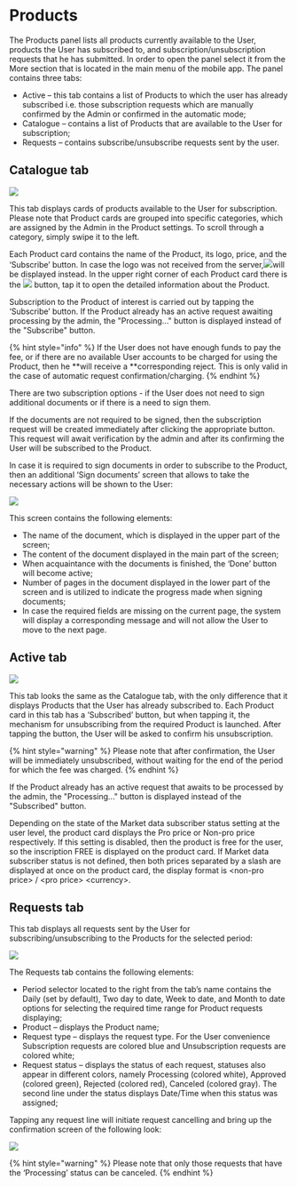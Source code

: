 # Products

The Products panel lists all products currently available to the User, products the User has subscribed to, and subscription/unsubscription requests that he has submitted. In order to open the panel select it from the More section that is located in the main menu of the mobile app. The panel contains three tabs:

* Active – this tab contains a list of Products to which the user has already subscribed i.e. those subscription requests which are manually confirmed by the Admin or confirmed in the automatic mode;
* Catalogue – contains a list of Products that are available to the User for subscription;
* Requests – contains subscribe/unsubscribe requests sent by the user.

## Catalogue tab

![](<../../../.gitbook/assets/new1 (20).jpg>)

This tab displays cards of products available to the User for subscription. Please note that Product cards are grouped into specific categories, which are assigned by the Admin in the Product settings. To scroll through a category, simply swipe it to the left.

Each Product card contains the name of the Product, its logo, price, and the ‘Subscribe’ button. In case the logo was not received from the server,![](<../../../.gitbook/assets/image (111).png>)will be displayed instead. In the upper right corner of each Product card there is the ![](https://lh4.googleusercontent.com/wEkGlYW5qSeJGHTfyYQ96E205vVVvX6eswwVSDiOvyIqiCWYDMiZO2C1vohXpdkVT2EocJhTeZqUkXKP588MgCx4qBNH7unwz8yPzCq6tFHxD6setKlOMPpkztGfxpuJlrM5ko-t) button, tap it to open the detailed information about the Product.

Subscription to the Product of interest is carried out by tapping the ‘Subscribe’ button. If the Product already has an active request awaiting processing by the admin, the "Processing..." button is displayed instead of the "Subscribe" button.

{% hint style="info" %}
If the User does not have enough funds to pay the fee, or if there are no available User accounts to be charged for using the Product, then he **will receive a **corresponding reject. This is only valid in the case of automatic request confirmation/charging.
{% endhint %}

There are two subscription options - if the User does not need to sign additional documents or if there is a need to sign them.

If the documents are not required to be signed, then the subscription request will be created immediately after clicking the appropriate button. This request will await verification by the admin and after its confirming the User will be subscribed to the Product.

In case it is required to sign documents in order to subscribe to the Product, then an additional ‘Sign documents’ screen that allows to take the necessary actions will be shown to the User:

![](<../../../.gitbook/assets/image (78).png>)

This screen contains the following elements:

* The name of the document, which is displayed in the upper part of the screen;
* The content of the document displayed in the main part of the screen;
* When acquaintance with the documents is finished, the ‘Done’ button will become active;
* Number of pages in the document displayed  in the lower part of the screen and is utilized to indicate the progress made when signing documents;
* In case the required fields are missing on the current page, the system will display a corresponding message and will not allow the User to move to the next page.

## Active tab

![](<../../../.gitbook/assets/1 (38).jpg>)

This tab looks the same as the Catalogue tab, with the only difference that it displays Products that the User has already subscribed to. Each Product сard in this tab has a ‘Subscribed’ button, but when tapping it, the mechanism for unsubscribing from the required Product is launched. After tapping the button, the User will be asked to confirm his unsubscription.

{% hint style="warning" %}
Please note that after confirmation, the User will be immediately unsubscribed, without waiting for the end of the period for which the fee was charged.
{% endhint %}

If the Product already has an active request that awaits to be processed by the admin, the "Processing..." button is displayed instead of the "Subscribed" button.

Depending on the state of the Market data subscriber status setting at the user level, the product card displays the Pro price or Non-pro price respectively. If this setting is disabled, then the product is free for the user, so the inscription FREE is displayed on the product card. If Market data subscriber status is not defined, then both prices separated by a slash are displayed at once on the product card, the display format is \<non-pro price> / \<pro price> \<currency>.

## **Requests tab**

This tab displays all requests sent by the User for subscribing/unsubscribing to the Products for the selected period:

![](<../../../.gitbook/assets/new2 (12).jpg>)

The Requests tab contains the following elements:

* Period selector located to the right from the tab’s name contains the Daily (set by default), Two day to date, Week to date, and Month to date options for selecting the required time range for Product requests displaying;
* Product – displays the Product name;
* Request type – displays the request type. For the User convenience Subscription requests are colored blue and Unsubscription requests are colored white;
* Request status – displays the status of each request, statuses also appear in different colors, namely Processing (colored white), Approved (colored green), Rejected (colored red), Canceled (colored gray). The second line under the status displays Date/Time when this status was assigned;

Tapping any request line will initiate request cancelling and bring up the confirmation screen of the following look:

![](<../../../.gitbook/assets/image (79).png>)

{% hint style="warning" %}
Please note that only those requests that have the ‘Processing’ status can be canceled.
{% endhint %}
